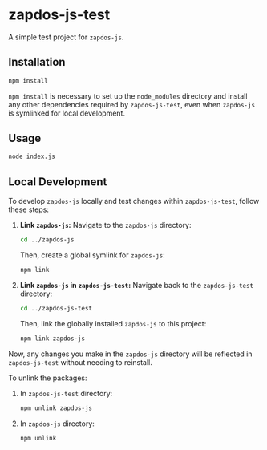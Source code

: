 # zapdos-js-test

A simple test project for `zapdos-js`.

## Installation

```bash
npm install
```

`npm install` is necessary to set up the `node_modules` directory and install any other dependencies required by `zapdos-js-test`, even when `zapdos-js` is symlinked for local development.

## Usage

```bash
node index.js
```

## Local Development

To develop `zapdos-js` locally and test changes within `zapdos-js-test`, follow these steps:

1.  **Link `zapdos-js`:**
    Navigate to the `zapdos-js` directory:
    ```bash
    cd ../zapdos-js
    ```
    Then, create a global symlink for `zapdos-js`:
    ```bash
    npm link
    ```

2.  **Link `zapdos-js` in `zapdos-js-test`:**
    Navigate back to the `zapdos-js-test` directory:
    ```bash
    cd ../zapdos-js-test
    ```
    Then, link the globally installed `zapdos-js` to this project:
    ```bash
    npm link zapdos-js
    ```

Now, any changes you make in the `zapdos-js` directory will be reflected in `zapdos-js-test` without needing to reinstall.

To unlink the packages:

1.  In `zapdos-js-test` directory:
    ```bash
    npm unlink zapdos-js
    ```
2.  In `zapdos-js` directory:
    ```bash
    npm unlink
    ```


